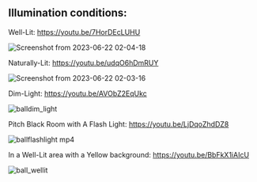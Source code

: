 ## Illumination conditions:

Well-Lit: https://youtu.be/7HorDEcLUHU

![Screenshot from 2023-06-22 02-04-18](https://github.com/MRM-AIA-TP-2024/MRM_AnkurMonga/assets/90916099/fefda1b7-d8fb-457e-b99a-e3eff0b05274)

Naturally-Lit: https://youtu.be/udqO6hDmRUY

![Screenshot from 2023-06-22 02-03-16](https://github.com/MRM-AIA-TP-2024/MRM_AnkurMonga/assets/90916099/ee331913-a7b9-4b1c-bc79-4caf734867b4)

Dim-Light: https://youtu.be/AVObZ2EqUkc

![balldim_light](https://user-images.githubusercontent.com/90916099/235254585-2358833f-64cb-4884-88fb-73e68d8e08f9.png)

Pitch Black Room with A Flash Light: https://youtu.be/LjDqoZhdDZ8

![ballflashlight mp4](https://user-images.githubusercontent.com/90916099/235254606-63c121aa-6744-4b0b-a639-e8941190c091.png)

In a Well-Lit area with a Yellow background: https://youtu.be/BbFkX1iAIcU

![ball_wellit](https://user-images.githubusercontent.com/90916099/235254559-647c4af3-ffe4-4777-8a9b-b2fd295f56d8.png)
